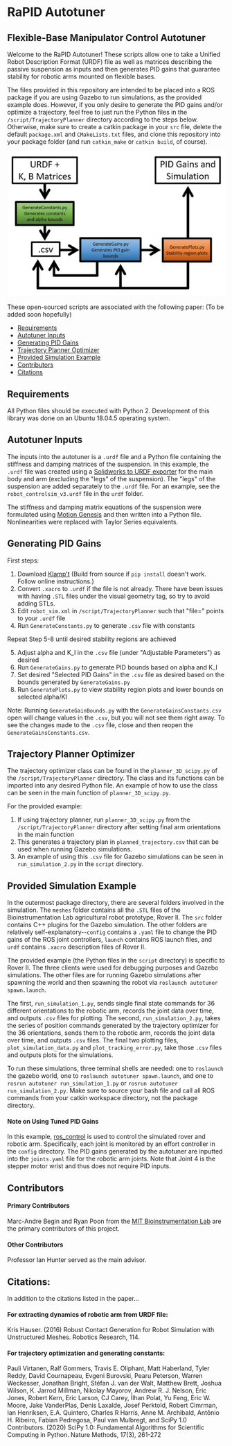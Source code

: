 # RaPID Autotuner

## Flexible-Base Manipulator Control Autotuner

Welcome to the RaPID Autotuner! These scripts allow one to take a Unified Robot Description Format (URDF) file as well as matrices describing the passive suspension as inputs and then generates PID gains that guarantee stability for robotic arms mounted on flexible bases. 

The files provided in this repository are intended to be placed into a ROS package if you are using Gazebo to run simulations, as the provided example does. However, if you only desire to generate the PID gains and/or optimize a trajectory, feel free to just run the Python files in the `/script/TrajectoryPlanner` directory according to the steps below. Otherwise, make sure to create a catkin package in your `src` file, delete the default `package.xml` and `CMakeLists.txt` files, and clone this repository into your package folder (and run `catkin_make` or `catkin build`, of course). 

![alt text](/flowchart.JPG?raw=true)

These open-sourced scripts are associated with the following paper: (To be added soon hopefully)

* [Requirements](#Requirements)
* [Autotuner Inputs](#Autotuner-Inputs)
* [Generating PID Gains](#Generating-PID-Gains)
* [Trajectory Planner Optimizer](#Trajectory-Planner-Optimizer)
* [Provided Simulation Example](#Provided-Simulation-Example)
* [Contributors](#Contributors)
* [Citations](#Citations)

## Requirements

All Python files should be executed with Python 2. Development of this library was done on an Ubuntu 18.04.5 operating system.

## Autotuner Inputs

The inputs into the autotuner is a `.urdf` file and a Python file containing the stiffness and damping matrices of the suspension. In this example, the `.urdf` file was created using a [Solidworks to URDF exporter](http://wiki.ros.org/sw_urdf_exporter) for the main body and arm (excluding the "legs" of the suspension). The "legs" of the suspension are added separately to the `.urdf` file. For an example, see the `robot_controlsim_v3.urdf` file in the `urdf` folder.

The stiffness and damping matrix equations of the suspension were formulated using [Motion Genesis](http://www.motiongenesis.com/) and then written into a Python file. Nonlinearities were replaced with Taylor Series equivalents. 

## Generating PID Gains

First steps:

1. Download [Klamp't](https://github.com/krishauser/Klampt) (Build from source if `pip install` doesn't work. Follow online instructions.)
2. Convert `.xacro` to `.urdf` if the file is not already. There have been issues with having `.STL` files under the visual geometry tag, so try to avoid adding STLs. 
3. Edit `robot_sim.xml` in `/script/TrajectoryPlanner` such that "file=" points to your `.urdf` file
4. Run `GenerateConstants.py` to generate `.csv` file with constants

Repeat Step 5-8 until desired stability regions are achieved

5. Adjust alpha and K_I in the `.csv` file (under "Adjustable Parameters") as desired
6. Run `GenerateGains.py` to generate PID bounds based on alpha and K_I
7. Set desired "Selected PID Gains" in the `.csv` file as desired based on the bounds generated by `GenerateGains.py`
8. Run `GeneratePlots.py` to view stability region plots and lower bounds on selected alpha/KI

Note: Running `GenerateGainBounds.py` with the `GenerateGainsConstants.csv` open will change values in the `.csv`, but you will not see them right away. To see the changes made to the `.csv` file, close and then reopen the `GenerateGainsConstants.csv`.

## Trajectory Planner Optimizer

The trajectory optimizer class can be found in the `planner_3D_scipy.py` of the `/script/TrajectoryPlanner` directory. The class and its functions can be imported into any desired Python file. An example of how to use the class can be seen in the main function of `planner_3D_scipy.py`.

For the provided example:

1. If using trajectory planner, run `planner_3D_scipy.py` from the `/script/TrajectoryPlanner` directory after setting final arm orientations in the main function
2. This generates a trajectory plan in `planned_trajectory.csv` that can be used when running Gazebo simulations. 
3. An example of using this `.csv` file for Gazebo simulations can be seen in `run_simulation_2.py` in the `script` directory.

## Provided Simulation Example

In the outermost package directory, there are several folders involved in the simulation. The `meshes` folder contains all the `.STL` files of the Bioinstrumentation Lab agricultural robot prototype, Rover II. The `src` folder contains C++ plugins for the Gazebo simulation. The other folders are relatively self-explanatory--`config` contains a `.yaml` file to change the PID gains of the ROS joint controllers, `launch` contains ROS launch files, and `urdf` contains `.xacro` description files of Rover II.

The provided example (the Python files in the `script` directory) is specific to Rover II. The three clients were used for debugging purposes and Gazebo simulations. The other files are for running Gazebo simulations after spawning the world and then spawning the robot via `roslaunch autotuner spawn.launch`. 

The first, `run_simulation_1.py`, sends single final state commands for 36 different orientations to the robotic arm, records the joint data over time, and outputs `.csv` files for plotting. The second, `run_simulation_2.py`, takes the series of position commands generated by the trajectory optimizer for the 36 orientations, sends them to the robotic arm, records the joint data over time, and outputs `.csv` files. The final two plotting files, `plot_simulation_data.py` and `plot_tracking_error.py`, take those `.csv` files and outputs plots for the simulations. 

To run these simulations, three terminal shells are needed: one to `roslaunch` the gazebo world, one to `roslaunch autotuner spawn.launch`, and one to `rosrun autotuner run_simulation_1.py` or `rosrun autotuner run_simulation_2.py`. Make sure to source your bash file and call all ROS commands from your catkin workspace directory, not the package directory. 

#### Note on Using Tuned PID Gains

In this example, [ros_control](http://wiki.ros.org/ros_control) is used to control the simulated rover and robotic arm. Specifically, each joint is monitored by an effort controller in the `config` directory. The PID gains generated by the autotuner are inputted into the `joints.yaml` file for the robotic arm joints. Note that Joint 4 is the stepper motor wrist and thus does not require PID inputs. 

## Contributors

#### Primary Contributors
Marc-Andre Begin and Ryan Poon from the [MIT Bioinstrumentation Lab](https://bioinstrumentation.mit.edu/) are the primary contributors of this project.

#### Other Contributors
Professor Ian Hunter served as the main advisor.

## Citations:

In addition to the citations listed in the paper...

#### For extracting dynamics of robotic arm from URDF file:
Kris Hauser. (2016) Robust Contact Generation for Robot Simulation with Unstructured Meshes. Robotics Research, 114. 

#### For trajectory optimization and generating constants:
Pauli Virtanen, Ralf Gommers, Travis E. Oliphant, Matt Haberland, Tyler Reddy, David Cournapeau, Evgeni Burovski, Pearu Peterson, Warren Weckesser, Jonathan Bright, Stéfan J. van der Walt, Matthew Brett, Joshua Wilson, K. Jarrod Millman, Nikolay Mayorov, Andrew R. J. Nelson, Eric Jones, Robert Kern, Eric Larson, CJ Carey, İlhan Polat, Yu Feng, Eric W. Moore, Jake VanderPlas, Denis Laxalde, Josef Perktold, Robert Cimrman, Ian Henriksen, E.A. Quintero, Charles R Harris, Anne M. Archibald, Antônio H. Ribeiro, Fabian Pedregosa, Paul van Mulbregt, and SciPy 1.0 Contributors. (2020) SciPy 1.0: Fundamental Algorithms for Scientific Computing in Python. Nature Methods, 17(3), 261-272




